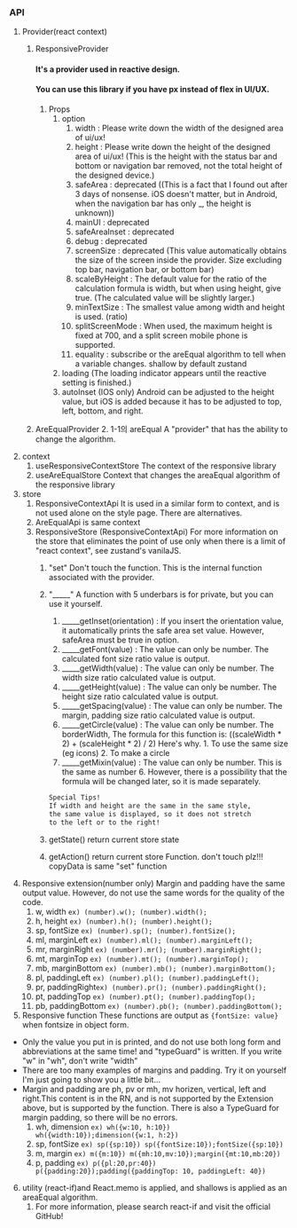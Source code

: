 ### API
1. Provider(react context)
   1. ResponsiveProvider
         #### It's a provider used in reactive design.
         #### You can use this library if you have px instead of flex in UI/UX.

      1. Props
         1. option
            1. width : Please write down the width of the designed area of ui/ux!
            2. height : Please write down the height of the designed area of ui/ux! (This is the height with the status bar and bottom or navigation bar removed, not the total height of the designed device.)
            3. safeArea : deprecated ((This is a fact that I found out after 3 days of nonsense. iOS doesn't matter, but in Android, when the navigation bar has only _, the height is unknown))
            4. mainUI : deprecated
            5. safeAreaInset : deprecated
            6. debug : deprecated
            7. screenSize : deprecated (This value automatically obtains the size of the screen inside the provider. Size excluding top bar, navigation bar, or bottom bar)
            8. scaleByHeight : The default value for the ratio of the calculation formula is width, but when using height, give true. (The calculated value will be slightly larger.)
            9. minTextSize : The smallest value among width and height is used. (ratio)
            10. splitScreenMode : When used, the maximum height is fixed at 700, and a split screen mobile phone is supported.
            11. equality : subscribe or the areEqual algorithm to tell when a variable changes. shallow by default zustand
         2. loading (The loading indicator appears until the reactive setting is finished.)
         3. autoInset (IOS only) Android can be adjusted to the height value, but iOS is added because it has to be adjusted to top, left, bottom, and right.
   2. AreEqualProvider
      2. 1-1의 areEqual A "provider" that has the ability to change the algorithm.
2. context
   1.  useResponsiveContextStore The context of the responsive library
   2.  useAreEqualStore Context that changes the areaEqual algorithm of the responsive library
3. store
   1. ResponsiveContextApi It is used in a similar form to context, and is not used alone on the style page. There are alternatives.
   2. AreEqualApi is same context
   3. ResponsiveStore (ResponsiveContextApi) For more information on the store that eliminates the point of use only when there is a limit of "react context", see zustand's vanilaJS.
      1. "set" Don't touch the function. This is the internal function associated with the provider.
      2. "_____" A function with 5 underbars is for private, but you can use it yourself.
         1. _____getInset(orientation) : If you insert the orientation value, it automatically prints the safe area set value. However, safeArea must be true in option.
         2. _____getFont(value) : The value can only be number. The calculated font size ratio value is output.
         3. _____getWidth(value) : The value can only be number. The width size ratio calculated value is output.
         4. _____getHeight(value) : The value can only be number. The height size ratio calculated value is output.
         5. _____getSpacing(value) : The value can only be number. The margin, padding size ratio calculated value is output.
         6. _____getCircle(value) : The value can only be number. The borderWidth, The formula for this function is: ((scaleWidth * 2) + (scaleHeight * 2) / 2) Here's why. 1. To use the same size (eg icons) 2. To make a circle
         7. _____getMixin(value) : The value can only be number. This is the same as number 6. However, there is a possibility that the formula will be changed later, so it is made separately.

         ```md
         Special Tips!
         If width and height are the same in the same style,
         the same value is displayed, so it does not stretch
         to the left or to the right!
         ```
      3. getState() return current store state
      4. getAction() return current store Function. don't touch plz!!! copyData is same "set" function
4. Responsive extension(number only) Margin and padding have the same output value. However, do not use the same words for the quality of the code.
   1. w, width  ```ex) (number).w(); (number).width(); ```
   2. h, height ```ex) (number).h(); (number).height(); ```
   3. sp, fontSize ```ex) (number).sp(); (number).fontSize(); ```
   4. ml, marginLeft ```ex) (number).ml(); (number).marginLeft(); ```
   5. mr, marginRight  ```ex) (number).mr(); (number).marginRight(); ```
   6. mt, marginTop ```ex) (number).mt(); (number).marginTop(); ```
   7. mb, marginBottom ```ex) (number).mb(); (number).marginBottom(); ```
   8. pl, paddingLeft ```ex) (number).pl(); (number).paddingLeft(); ```
   9. pr, paddingRight```ex) (number).pr(); (number).paddingRight(); ```
   10. pt, paddingTop ```ex) (number).pt(); (number).paddingTop(); ```
   11. pb, paddingBottom ```ex) (number).pb(); (number).paddingBottom(); ```
5. Responsive function  These functions are output as ```{fontSize: value}``` when fontsize in object form.
- Only the value you put in is printed, and do not use both long form and abbreviations at the same time! and "typeGuard" is written. If you write "w" in "wh", don't write "width"
- There are too many examples of margins and padding. Try it on yourself I'm just going to show you a little bit...
- Margin and padding are ph, pv or mh, mv horizen, vertical, left and right.This content is in the RN, and is not supported by the Extension above, but is supported by the function. There is also a TypeGuard for margin padding, so there will be no errors.
   1. wh, dimension  ```ex) wh({w:10, h:10}) wh({width:10});dimension({w:1, h:2}) ```
   2. sp, fontSize ```ex) sp({sp:10}) sp({fontSize:10});fontSize({sp:10}) ```
   3. m, margin ```ex) m({m:10}) m({mh:10,mv:10});margin({mt:10,mb:20}) ```
   4. p, padding ```ex) p({pl:20,pr:40}) p({padding:20});padding({paddingTop: 10, paddingLeft: 40}) ```
6. utility (react-if)and React.memo is applied, and shallows is applied as an areaEqual algorithm.
   1. For more information, please search react-if and visit the official GitHub!
